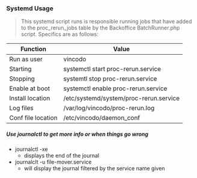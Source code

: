 ### Systemd Usage

> This systemd script runs is responsible running jobs that have added to the proc_rerun_jobs table by the 
Backoffice BatchRunner.php script.  Specifics are as follows:

| Function | Value |
|----------|-------|
| Run as user | vincodo|
| Starting | systemctl start proc-rerun.service |
| Stopping | systemtl stop proc-rerun.service |
| Enable at boot | systemctl enable proc-rerun.service |
| Install location | /etc/systemd/system/proc-rerun.service |
| Log files | /var/log/vincodo/proc-rerun.log |
| Conf file location | /etc/vincodo/daemon_conf |

##### Use journalctl to get more info or when things go wrong
* journalctl -xe
    * displays the end of the journal
* journalclt -u file-mover.service
    * will display the journal filtered by the service name given
